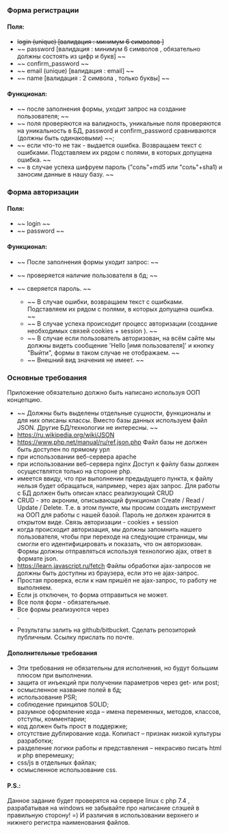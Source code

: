 
### Форма регистрации
#### Поля:
  * ~~login (unique)    [валидация : минимум 6 символов ]~~
  * ~~ password          [валидация : минимум 6 символов , обязательно должны состоять из цифр и букв] ~~
  * ~~ confirm_password ~~
  * ~~ email (unique)    [валидация : email] ~~
  * ~~ name              [валидация : 2 символа , только буквы] ~~
#### Функционал:
  * ~~ после заполнения формы, уходит запрос на создание пользователя; ~~
  * ~~ поля проверяются на валидность, уникальные поля проверяются на уникальность в БД, password и confirm_password сравниваются (должны быть одинаковыми) ~~;
  * ~~ если что-то не так - выдается ошибка. Возвращаем текст с ошибками. Подставляем их рядом с полями, в которых допущена ошибка. ~~
  * ~~ в случае успеха шифруем пароль ("соль"+md5 или "соль"+sha1) и заносим данные в нашу базу. ~~

### Форма авторизации
#### Поля:
  * ~~ login ~~
  * ~~ password ~~
#### Функционал:
* ~~ После заполнения формы уходит запрос: ~~
* ~~ проверяется наличие пользователя в бд; ~~
* ~~ сверяется пароль. ~~

  * ~~ В случае ошибки, возвращаем текст с ошибками. Подставляем их рядом с полями, в которых допущена ошибка. ~~
  * ~~ В случае успеха происходит процесс авторизации (создание необходимых связей cookies + session ). ~~
  * ~~ В случае если пользователь авторизован, на всём сайте мы должны видеть сообщение 'Hello [имя пользователя]' и кнопку "Выйти", формы в таком случае не отображаем. ~~
  * ~~ Внешний вид значения не имеет. ~~

### Основные требования
Приложение обязательно должно быть написано используя ООП концепцию.
 * ~~ Должны быть выделены отдельные сущности, функционалы и для них описаны классы.
Вместо базы данных используем файл JSON. Другие БД/технологии не интересны. ~~
* https://ru.wikipedia.org/wiki/JSON
* https://www.php.net/manual/ru/ref.json.php
 Файл базы не должен быть доступен по прямому урл
*  при использовании веб-сервера apache
*  при использовании веб-сервера nginx
Доступ к файлу базы должен осуществлятся только на стороне php.
* имеется ввиду, что при выполнении предыдущего пункта, к файлу нельзя будет обращаться, например, через ajax запрос.
Для работы с БД должен быть описан класс реализующий CRUD
* CRUD - это акроним, описывающий функционал Create / Read / Update / Delete. Т.е. в этом пункте, мы просим создать инструмент на ООП для работы с нашей базой.
Пароль не должен хранится в открытом виде.
Связь авторизации  - cookies + session
* когда происходит авторизация, мы должны запомнить нашего пользователя, чтобы при переходе на следующие страницы, мы смогли его идентифицировать и показать, что он авторизован.
Формы должны отправляться используя технологию ajax, ответ в формате json.
* https://learn.javascript.ru/fetch
 Файлы обработки ajax-запросов не должны быть доступны из браузера, если это не ajax-запрос.
 * Простая проверка, если к нам пришёл не ajax-запрос, то работу не выполняем.
 * Если js отключен, то форма отправиться не может.
 * Все поля форм - обязательные.
 * Все формы реализуются через <form>.
 * Результаты залить на github/bitbucket. Сделать репозиторий публичным. Ссылку прислать по почте.


#### Дополнительные требования
  * Эти требования не обязательны для исполнения, но будут большим плюсом при выполнении.
  * защита от инъекций при получении параметров через get- или post;
  * осмысленное название полей в бд;
  * использование PSR;
  * соблюдение принципов SOLID;
  * разумное оформление кода – имена переменных, методов, классов, отступы, комментарии;
  * код должен быть прост в поддержке;
  * отсутствие дублирование кода. Копипаст – признак низкой культуры разработки;
  * разделение логики работы и представления – некрасиво писать html и php вперемешку;
  * css/js в отдельных файлах;
  * осмысленное использование css.

#### P.S.:
Данное задание будет проверятся на сервере linux с php 7.4 , разрабатывая на windows не забывайте про написание слэшей в правильную сторону! =)
И различия в использовании верхнего и нижнего регистра наименования файлов.
